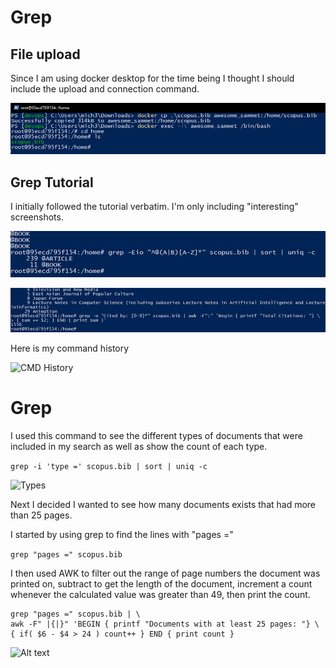 # Grep

## File upload

Since I am using docker desktop for the time being I thought I should include the upload and connection command.

![CMD](/img/image.png)

## Grep Tutorial

I initially followed the tutorial verbatim. I'm only including "interesting" screenshots.

![CMD](/img/image-1.png)

![CMD](/img/image-2.png)

Here is my command history

![CMD History](/imgimage-3.png)

# Grep

I used this command to see the different types of documents that were included in my search as well as show the count of each type.

```grep -i 'type =' scopus.bib | sort | uniq -c```

![Types](/img/image-4.png)

Next I decided I wanted to see how many documents exists that had more than 25 pages.

I started by using grep to find the lines with "pages ="

```grep "pages =" scopus.bib```

I then used AWK to filter out the range of page numbers the document was printed on, subtract to get the length of the document, increment a count whenever the calculated value was greater than 49, then print the count.

```
grep "pages =" scopus.bib | \
awk -F" |{|}" 'BEGIN { printf "Documents with at least 25 pages: "} \
{ if( $6 - $4 > 24 ) count++ } END { print count }
```

![Alt text](/img/image-5.png)
